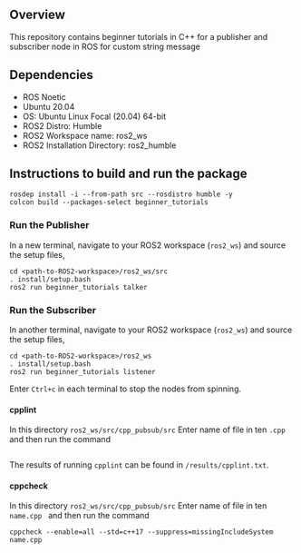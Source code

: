 
## Overview
This repository contains beginner tutorials in C++ for a publisher and subscriber node in ROS for custom string message

## Dependencies
* ROS Noetic
* Ubuntu 20.04
* OS: Ubuntu Linux Focal (20.04) 64-bit
* ROS2 Distro: Humble
* ROS2 Workspace name: ros2_ws 
* ROS2 Installation Directory: ros2_humble

## Instructions to build and run the package

``` cd <path-to-ROS2-workspace>/ros2_ws/src
rosdep install -i --from-path src --rosdistro humble -y
colcon build --packages-select beginner_tutorials
```
### Run the Publisher

In a new terminal, navigate to your ROS2 workspace (```ros2_ws```) and source the setup files,
``` 
cd <path-to-ROS2-workspace>/ros2_ws/src
. install/setup.bash
ros2 run beginner_tutorials talker
```

### Run the Subscriber

In another terminal, navigate to your ROS2 workspace (```ros2_ws```) and source the setup files,
```
cd <path-to-ROS2-workspace>/ros2_ws
. install/setup.bash
ros2 run beginner_tutorials listener
```

Enter ```Ctrl+c``` in each terminal to stop the nodes from spinning.

#### cpplint 
In this directory ```ros2_ws/src/cpp_pubsub/src```
Enter name of file  in ten ```.cpp ``` and then run the command
```~/.local/bin/cpplint --filter=-build/c++11,+build/c++17,-build/namespaces,-build/include_order name.cpp
```
The results of running ```cpplint``` can be found in ```/results/cpplint.txt```.

#### cppcheck
In this directory ```ros2_ws/src/cpp_pubsub/src```
Enter name of file  in ten ```name.cpp ``` and then run the command
```
cppcheck --enable=all --std=c++17 --suppress=missingIncludeSystem name.cpp 
```

